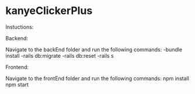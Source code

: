 # kanyeClickerPlus

Instuctions: 

Backend:

Navigate to the backEnd folder and run the following commands:
-bundle install
-rails db:migrate
-rails db:reset
-rails s

Frontend:

Navigate to the frontEnd folder and run the following commands:
npm install
npm start
